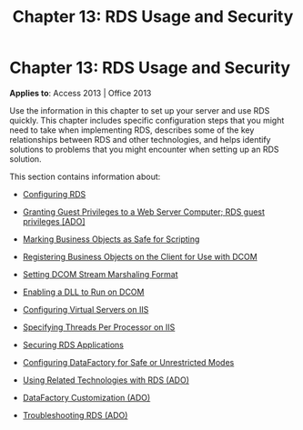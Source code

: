 ﻿---
title: 'Chapter 13: RDS Usage and Security'
TOCTitle: 'Chapter 13: RDS Usage and Security'
ms:assetid: 78add8bb-f01a-2efb-33f0-430deebefe8f
ms:mtpsurl: https://msdn.microsoft.com/library/JJ249495(v=office.15)
ms:contentKeyID: 48545756
ms.date: 09/18/2015
mtps_version: v=office.15
---

# Chapter 13: RDS Usage and Security


**Applies to**: Access 2013 | Office 2013

Use the information in this chapter to set up your server and use RDS quickly. This chapter includes specific configuration steps that you might need to take when implementing RDS, describes some of the key relationships between RDS and other technologies, and helps identify solutions to problems that you might encounter when setting up an RDS solution.

This section contains information about:

- [Configuring RDS](configuring-rds.md)

- [Granting Guest Privileges to a Web Server Computer; RDS guest privileges \[ADO\]](granting-guest-privileges-to-a-web-server-computer;-rds-guest-privileges.md)

- [Marking Business Objects as Safe for Scripting](marking-business-objects-as-safe-for-scripting.md)

- [Registering Business Objects on the Client for Use with DCOM](registering-business-objects-on-the-client-for-use-with-dcom.md)

- [Setting DCOM Stream Marshaling Format](setting-dcom-stream-marshaling-format.md)

- [Enabling a DLL to Run on DCOM](enabling-a-dll-to-run-on-dcom.md)

- [Configuring Virtual Servers on IIS](configuring-virtual-servers-on-iis.md)

- [Specifying Threads Per Processor on IIS](specifying-threads-per-processor-on-iis.md)

- [Securing RDS Applications](securing-rds-applications.md)

- [Configuring DataFactory for Safe or Unrestricted Modes](configuring-datafactory-for-safe-or-unrestricted-modes.md)

- [Using Related Technologies with RDS (ADO)](using-related-technologies-with-rds-ado.md)

- [DataFactory Customization (ADO)](datafactory-customization-ado.md)

- [Troubleshooting RDS (ADO)](troubleshooting-rds-ado.md)


